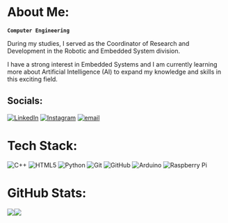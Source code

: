 # About Me:
**`Computer Engineering`**

During my studies, I served as the Coordinator of Research and Development in the Robotic and Embedded System division.

I have a strong interest in Embedded Systems and I am currently learning more about Artificial Intelligence (AI) to expand my knowledge and skills in this exciting field.

## Socials:
[![LinkedIn](https://img.shields.io/badge/LinkedIn-%230077B5.svg?logo=linkedin&logoColor=white)](https://linkedin.com/in/abxlim) [![Instagram](https://img.shields.io/badge/Instagram-%23E4405F.svg?logo=Instagram&logoColor=white)](https://instagram.com/abxlim) [![email](https://img.shields.io/badge/Email-D14836?logo=gmail&logoColor=white)](mailto:halim1911512015@gmail.com)

# Tech Stack:
![C++](https://img.shields.io/badge/c++-%2300599C.svg?style=for-the-badge&logo=c%2B%2B&logoColor=white) ![HTML5](https://img.shields.io/badge/html5-%23E34F26.svg?style=for-the-badge&logo=html5&logoColor=white) ![Python](https://img.shields.io/badge/python-3670A0?style=for-the-badge&logo=python&logoColor=ffdd54) ![Git](https://img.shields.io/badge/git-%23F05033.svg?style=for-the-badge&logo=git&logoColor=white) ![GitHub](https://img.shields.io/badge/github-%23121011.svg?style=for-the-badge&logo=github&logoColor=white) ![Arduino](https://img.shields.io/badge/-Arduino-00979D?style=for-the-badge&logo=Arduino&logoColor=white) ![Raspberry Pi](https://img.shields.io/badge/-Raspberry_Pi-C51A4A?style=for-the-badge&logo=Raspberry-Pi)
# GitHub Stats:
<img src="https://github-readme-stats.vercel.app/api?username=abxlim&show_icons=true&line_height=24&hide_border=true&bg_color=1e1e2e&text_color=cdd6f4&icon_color=cba6f7&title_color=94e2d5" /><img src="https://github-readme-stats.vercel.app/api/top-langs/?username=abxlim&layout=compact&hide_border=true&bg_color=1e1e2e&text_color=cdd6f4&icon_color=cba6f7&title_color=94e2d5" />
